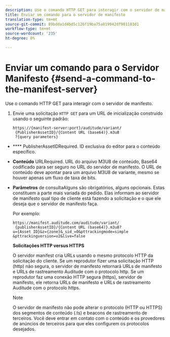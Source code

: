 ```yaml
---
description: Use o comando HTTP GET para interagir com o servidor de manifesto.
title: Enviar um comando para o servidor de manifesto
translation-type: tm+mt
source-git-commit: 89bdda1d4bd5c126f19ba75a819942df901183d1
workflow-type: tm+mt
source-wordcount: '235'
ht-degree: 0%

---
```



# Enviar um comando para o Servidor Manifesto {#send-a-command-to-the-manifest-server}

Use o comando HTTP GET para interagir com o servidor de manifesto.

1. Envie uma solicitação `HTTP GET` para um URL de inicialização construído usando o seguinte padrão:

   ```
   https://{manifest-server:port}/auditude/variant/
    {PublisherAssetID}/{Content URL (base64)}.m3u8
    ?{query parameters}
   ```

* **** PublisherAssetIDRequired. ID exclusiva do editor para o conteúdo específico.

* **Conteúdo** URLRequired. URL do arquivo M3U8 de conteúdo, Base64 codificado para ser seguro no URL do servidor de manifesto. O URL de conteúdo deve apontar para um arquivo M3U8 de variante, mesmo se houver apenas um fluxo de taxa de bits.

* **Parâmetros** de consultaAlguns são obrigatórios, alguns opcionais. Estas constituem a parte mais variada do pedido. Elas informam ao servidor de manifesto qual tipo de cliente está fazendo a solicitação e o que ele deseja que o servidor de manifesto faça.

   Por exemplo:

   ```
   https://manifest.auditude.com/auditude/variant/
    {publisherAssetID}/{Content URL (base64)}.m3u8?
   u={Asset ID}&z={zone}&_sid_=0&pttrackingmode=simple
   &pttrackingversion=v2&live=false
   ```

   **Solicitações HTTP versus HTTPS**

   O servidor manifest cria URLs usando o mesmo protocolo HTTP da solicitação do cliente. Se um reprodutor fizer uma solicitação HTTP (http) não segura, o servidor de manifesto retornará URLs de manifesto e URLs de rastreamento Auditude com o protocolo http. Se um reprodutor faz uma conexão HTTP segura (https), servidor de manifesto, ele retorna URLs de manifesto e URLs de rastreamento Auditude com o protocolo https.

   >[!NOTE]
   >
   >O servidor de manifesto não pode alterar o protocolo (HTTP ou HTTPS) dos segmentos de conteúdo (.ts) e beacons de rastreamento de terceiros. Você deve entrar em contato com o conteúdo e os provedores de anúncios de terceiros para que eles configurem os protocolos desejados.